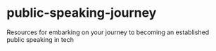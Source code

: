 # public-speaking-journey
Resources for embarking on your journey to becoming an established public speaking in tech
